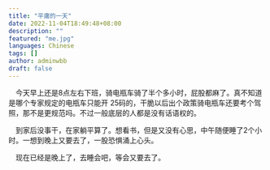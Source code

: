```yaml
---
title: "平庸的一天"
date: 2022-11-04T18:49:48+08:00
description: ""
featured: "me.jpg"
languages: Chinese
tags: []
author: adminwbb
draft: false
---
```


&ensp;&ensp;今天早上还是8点左右下班，骑电瓶车骑了半个多小时，屁股都麻了。真不知道是哪个专家规定的电瓶车只能开
25码的，干脆以后出个政策骑电瓶车还要考个驾照，那不是更规范吗。不过一般底层的人都是没有话语权的。

&ensp;&ensp;到家后没事干，在家躺平算了。想看书，但是又没有心思，中午随便睡了2个小时。一想到晚上又要去了，一股恐惧涌上心头。

&ensp;&ensp;现在已经是晚上了，去睡会吧，等会又要去了。
